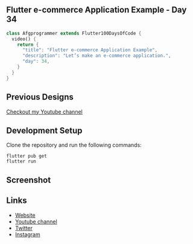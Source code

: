 ## Flutter e-commerce Application Example - Day 34

```dart
class Afgprogrammer extends Flutter100DaysOfCode {
  video() {
    return {
      "title": "Flutter e-commerce Application Example",
      "description": "Let’s make an e-commerce application.",
      "day": 34,
    }
  }
}
```

## Previous Designs
[Checkout my Youtube channel](https://youtube.com/afgprogrammer)


## Development Setup
Clone the repository and run the following commands:
```
flutter pub get
flutter run
```

## Screenshot
<!-- ### Home Page
<img src="assets/screenshots/home-page.png" /> -->

## Links

* [Website](https://afgprogrammer.com)
* [Youtube channel](https://youtube.com/afgprogrammer)
* [Twitter](https://twitter.com/afgprogrammer)
* [Instagram](https://instagram.com/afgprogrammer)

